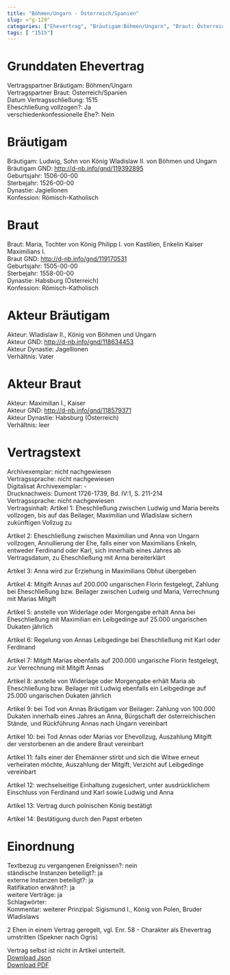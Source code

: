 ```yaml
---
title: "Böhmen/Ungarn - Österreich/Spanien"
slug: ="g-129"
categories: ["Ehevertrag", "Bräutigam:Böhmen/Ungarn", "Braut: Österreich/Spanien", "Eheschließung vollzogen?:Ja", "verschiedenkonfessionelle Ehe?:Nein", "Dynastie Bräutigam:Jagiellonen", "Akteur Bräutigam:Wladislaw II., König von Böhmen und Ungarn", "Akteur Braut:Maximilian I., Kaiser", "Textbezug?:nein", "Ständisch?:ja", "Ratifikation?:ja", "Sonstiges?:ja", "Bräutigam:Böhmen/Ungarn", "Braut: Österreich/Spanien"]
tags: [ "1515"]
---
```

<!--more-->

# Grunddaten Ehevertrag

Vertragspartner Bräutigam: Böhmen/Ungarn<br>
Vertragspartner Braut: Österreich/Spanien<br>
Datum Vertragsschließung: 1515<br>
Eheschließung vollzogen?: Ja<br>
verschiedenkonfessionelle Ehe?: Nein<br>
# Bräutigam

Bräutigam: Ludwig, Sohn von König Wladislaw II. von Böhmen und Ungarn<br>
Bräutigam GND: http://d-nb.info/gnd/119392895<br>
Geburtsjahr: 1506-00-00<br>
Sterbejahr: 1526-00-00<br>
Dynastie: Jagiellonen<br>
Konfession: Römisch-Katholisch<br>
# Braut

Braut: Maria, Tochter von König Philipp I. von Kastilien, Enkelin Kaiser Maximilians I.<br>
Braut GND: http://d-nb.info/gnd/119170531<br>
Geburtsjahr: 1505-00-00<br>
Sterbejahr: 1558-00-00<br>
Dynastie: Habsburg (Österreich)<br>
Konfession: Römisch-Katholisch<br>
# Akteur Bräutigam

Akteur: Wladislaw II., König von Böhmen und Ungarn<br>
Akteur GND: http://d-nb.info/gnd/118634453<br>
Akteur Dynastie: Jagellionen<br>
Verhältnis: Vater<br>
# Akteur Braut

Akteur: Maximilian I., Kaiser<br>
Akteur GND: http://d-nb.info/gnd/118579371<br>
Akteur Dynastie: Habsburg (Österreich)<br>
Verhältnis: leer<br>
# Vertragstext

Archivexemplar: nicht nachgewiesen<br>
Vertragssprache: nicht nachgewiesen<br>
Digitalisat Archivexemplar: -<br>
Drucknachweis: Dumont 1726-1739, Bd. IV:1, S. 211-214<br>
Vertragssprache: nicht nachgewiesen<br>
Vertragsinhalt: Artikel 1: Eheschließung zwischen Ludwig und Maria bereits vollzogen, bis auf das Beilager, Maximilian und Wladislaw sichern zukünftigen Vollzug zu

Artikel 2: Eheschließung zwischen Maximilian und Anna von Ungarn vollzogen, Annullierung der Ehe, falls einer von Maximilians Enkeln, entweder Ferdinand oder Karl, sich innerhalb eines Jahres ab Vertragsdatum, zu Eheschließung mit Anna bereiterklärt

Artikel 3: Anna wird zur Erziehung in Maximilians Obhut übergeben

Artikel 4: Mitgift Annas auf 200.000 ungarischen Florin festgelegt, Zahlung bei Eheschließung bzw. Beilager zwischen Ludwig und Maria, Verrechnung mit Marias Mitgift 

Artikel 5: anstelle von Widerlage oder Morgengabe erhält Anna bei Eheschließung mit Maximilian ein Leibgedinge auf 25.000 ungarischen Dukaten jährlich

Artikel 6: Regelung von Annas Leibgedinge bei Eheschließung mit Karl oder Ferdinand 

Artikel 7: Mitgift Marias ebenfalls auf 200.000 ungarische Florin festgelegt, zur Verrechnung mit Mitgift Annas

Artikel 8: anstelle von Widerlage oder Morgengabe erhält Maria ab Eheschließung bzw. Beilager mit Ludwig ebenfalls ein Leibgedinge auf 25.000 ungarischen Dukaten jährlich

Artikel 9: bei Tod von Annas Bräutigam vor Beilager: Zahlung von 100.000 Dukaten innerhalb eines Jahres an Anna, Bürgschaft der österreichischen Stände, und Rückführung Annas nach Ungarn vereinbart

Artikel 10: bei Tod Annas oder Marias vor Ehevollzug, Auszahlung Mitgift der verstorbenen an die andere Braut vereinbart

Artikel 11: falls einer der Ehemänner stirbt und sich die Witwe erneut verheiraten möchte, Auszahlung der Mitgift, Verzicht auf Leibgedinge vereinbart

Artikel 12: wechselseitige Einhaltung zugesichert, unter ausdrücklichem Einschluss von Ferdinand und Karl sowie Ludwig und Anna

Artikel 13: Vertrag durch polnischen König bestätigt

Artikel 14: Bestätigung durch den Papst erbeten<br>
# Einordnung

Textbezug zu vergangenen Ereignissen?: nein<br>
ständische Instanzen beteiligt?: ja<br>
externe Instanzen beteiligt?: ja<br>
Ratifikation erwähnt?: ja<br>
weitere Verträge: ja<br>
Schlagwörter: <br>
Kommentar: weiterer Prinzipal: Sigismund I., König von Polen, Bruder Wladislaws

2 Ehen in einem Vertrag geregelt, vgl. Enr. 58 - Charakter als Ehevertrag umstritten (Spekner nach Ogris)

Vertrag selbst ist nicht in Artikel unterteilt.<br>
[Download Json](/vertraege/vertrag-129.json)<br>
[Download PDF](/vertraege/v88.pdf)